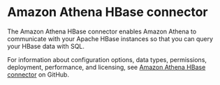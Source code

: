 # Amazon Athena HBase connector<a name="athena-prebuilt-data-connectors-hbase"></a>

The Amazon Athena HBase connector enables Amazon Athena to communicate with your Apache HBase instances so that you can query your HBase data with SQL\.

For information about configuration options, data types, permissions, deployment, performance, and licensing, see [Amazon Athena HBase connector](https://github.com/awslabs/aws-athena-query-federation/tree/master/athena-hbase) on GitHub\.